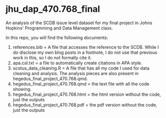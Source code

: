 # jhu_dap_470.768_final
An analysis of the SCDB issue level dataset for my final project in Johns Hopkins' Programming and Data Management class.

In this repo, you will find the following documents:
1. references.bib = A file that accesses the reference to the SCDB. While I do disclose my own blog posts in a footnote, I do not use that previous work in this, so I do not formally cite it.
2. apa.csl.txt = a file to automatically create citations in APA style.
3. scotus_data_cleaning.R = A file that has all my code I used for data cleaning and analysis. The analysis pieces are also present in hegedus_final_project_470.768.qmd.
4. hegedus_final_project_470.768.qmd = the text file with all the code showing.
5. hegedus_final_project_470.768.html = the html version without the code, just the outputs
6. hegedus_final_project_470.768.pdf = the pdf version without the code, just the outputs
